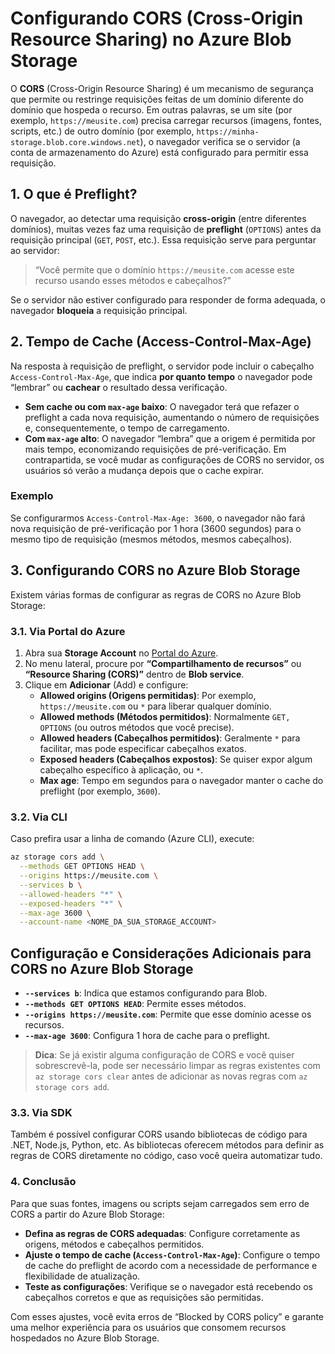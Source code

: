 # Configurando CORS (Cross-Origin Resource Sharing) no Azure Blob Storage

O **CORS** (Cross-Origin Resource Sharing) é um mecanismo de segurança que permite ou restringe requisições feitas de um domínio diferente do domínio que hospeda o recurso. Em outras palavras, se um site (por exemplo, `https://meusite.com`) precisa carregar recursos (imagens, fontes, scripts, etc.) de outro domínio (por exemplo, `https://minha-storage.blob.core.windows.net`), o navegador verifica se o servidor (a conta de armazenamento do Azure) está configurado para permitir essa requisição.

## 1. O que é Preflight?

O navegador, ao detectar uma requisição **cross-origin** (entre diferentes domínios), muitas vezes faz uma requisição de **preflight** (`OPTIONS`) antes da requisição principal (`GET`, `POST`, etc.). Essa requisição serve para perguntar ao servidor: 
> “Você permite que o domínio `https://meusite.com` acesse este recurso usando esses métodos e cabeçalhos?”

Se o servidor não estiver configurado para responder de forma adequada, o navegador **bloqueia** a requisição principal.

## 2. Tempo de Cache (Access-Control-Max-Age)

Na resposta à requisição de preflight, o servidor pode incluir o cabeçalho `Access-Control-Max-Age`, que indica **por quanto tempo** o navegador pode “lembrar” ou **cachear** o resultado dessa verificação. 

- **Sem cache ou com `max-age` baixo**: O navegador terá que refazer o preflight a cada nova requisição, aumentando o número de requisições e, consequentemente, o tempo de carregamento.
- **Com `max-age` alto**: O navegador “lembra” que a origem é permitida por mais tempo, economizando requisições de pré-verificação. Em contrapartida, se você mudar as configurações de CORS no servidor, os usuários só verão a mudança depois que o cache expirar.

### Exemplo

Se configurarmos `Access-Control-Max-Age: 3600`, o navegador não fará nova requisição de pré-verificação por 1 hora (3600 segundos) para o mesmo tipo de requisição (mesmos métodos, mesmos cabeçalhos).

## 3. Configurando CORS no Azure Blob Storage

Existem várias formas de configurar as regras de CORS no Azure Blob Storage:

### 3.1. Via Portal do Azure

1. Abra sua **Storage Account** no [Portal do Azure](https://portal.azure.com).
2. No menu lateral, procure por **“Compartilhamento de recursos”** ou **“Resource Sharing (CORS)”** dentro de **Blob service**.
3. Clique em **Adicionar** (Add) e configure:
   - **Allowed origins (Origens permitidas)**: Por exemplo, `https://meusite.com` ou `*` para liberar qualquer domínio.
   - **Allowed methods (Métodos permitidos)**: Normalmente `GET, OPTIONS` (ou outros métodos que você precise).
   - **Allowed headers (Cabeçalhos permitidos)**: Geralmente `*` para facilitar, mas pode especificar cabeçalhos exatos.
   - **Exposed headers (Cabeçalhos expostos)**: Se quiser expor algum cabeçalho específico à aplicação, ou `*`.
   - **Max age**: Tempo em segundos para o navegador manter o cache do preflight (por exemplo, `3600`).

### 3.2. Via CLI

Caso prefira usar a linha de comando (Azure CLI), execute:

```bash
az storage cors add \
  --methods GET OPTIONS HEAD \
  --origins https://meusite.com \
  --services b \
  --allowed-headers "*" \
  --exposed-headers "*" \
  --max-age 3600 \
  --account-name <NOME_DA_SUA_STORAGE_ACCOUNT>
```

## Configuração e Considerações Adicionais para CORS no Azure Blob Storage

- **`--services b`**: Indica que estamos configurando para Blob.
- **`--methods GET OPTIONS HEAD`**: Permite esses métodos.
- **`--origins https://meusite.com`**: Permite que esse domínio acesse os recursos.
- **`--max-age 3600`**: Configura 1 hora de cache para o preflight.

> **Dica**: Se já existir alguma configuração de CORS e você quiser sobrescrevê-la, pode ser necessário limpar as regras existentes com `az storage cors clear` antes de adicionar as novas regras com `az storage cors add`.

### 3.3. Via SDK

Também é possível configurar CORS usando bibliotecas de código para .NET, Node.js, Python, etc. As bibliotecas oferecem métodos para definir as regras de CORS diretamente no código, caso você queira automatizar tudo.

### 4. Conclusão

Para que suas fontes, imagens ou scripts sejam carregados sem erro de CORS a partir do Azure Blob Storage:

- **Defina as regras de CORS adequadas**: Configure corretamente as origens, métodos e cabeçalhos permitidos.
- **Ajuste o tempo de cache (`Access-Control-Max-Age`)**: Configure o tempo de cache do preflight de acordo com a necessidade de performance e flexibilidade de atualização.
- **Teste as configurações**: Verifique se o navegador está recebendo os cabeçalhos corretos e que as requisições são permitidas.

Com esses ajustes, você evita erros de “Blocked by CORS policy” e garante uma melhor experiência para os usuários que consomem recursos hospedados no Azure Blob Storage.
